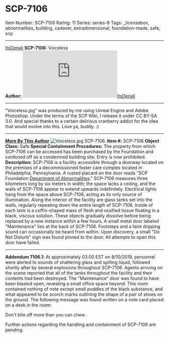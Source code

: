 # SCP-7106
Item Number: SCP-7106
Rating: 11
Series: series-8
Tags: _licensebox, abnormalities, building, cadaver, extradimensional, foundation-made, safe, scp

---

[ItsDenali](javascript:;)
**SCP-7106:** Voiceless  
**Author:** [![ItsDenali](https://www.wikidot.com/avatar.php?userid=4284264&amp;size=small&amp;timestamp=1725332695)](http://www.wikidot.com/user:info/itsdenali)[ItsDenali](http://www.wikidot.com/user:info/itsdenali)
* * *
"Voiceless.jpg" was produced by me using Unreal Engine and Adobe Photoshop. Under the terms of the SCP Wiki, I release it under CC BY-SA 3.0.
And special thanks to a certain delirious cranberry addict for the idea that would evolve into this. Love ya, buddy. :)
* * *
**[More By This Author](https://scp-wiki.wikidot.com/itsdenalis-personnel-file)**
![Voiceless.jpg](https://scp-wiki.wdfiles.com/local--files/scp-7106/Voiceless.jpg)
SCP-7106.
**Item #:** SCP-7106
**Object Class:** Safe
**Special Containment Procedures:** The property from which SCP-7106 can be accessed has been purchased by the Foundation and cordoned off as a condemned building site. Entry is now prohibited.
**Description:** SCP-7106 is a facility accessible through a doorway located on the premises of a decommissioned foster care complex located in Philadelphia, Pennsylvania. A rusted placard on the door reads "SCP Foundation [Department of Abnormalities](http://scp-wiki.wikidot.com/scp-3790)."
SCP-7106 measures three kilometers long by six meters in width; the space lacks a ceiling, and the walls of SCP-7106 appear to extend upwards indefinitely. Electrical lights hang from the space above SCP-7106, acting as its only source of illumination. Along the interior of the facility are glass tanks set into the walls, regularly repeating down the entire length of SCP-7106. Inside of each tank is a coffin-shaped mass of flesh and ossified tissue floating in a black, viscous solution. These objects gradually dissolve before being replaced by a new instance within a few hours.
A small metal door labeled "Maintenance" lies at the back of SCP-7106. Footsteps and a faint dripping sound can occasionally be heard from within. Upon discovery, a small "Do Not Disturb" sign was found pinned to the door. All attempts to open this door have failed.
* * *
**Addendum 7106.1:** At approximately 03:00 EST on 8/10/2019, personnel were alerted to sounds of shattering glass and spilling liquid, followed shortly after by several explosions throughout SCP-7106. Agents arriving on the scene reported that all of the tanks throughout the facility and their contents had been destroyed. The "Maintenance" door was found to have been blasted open, revealing a small office space beyond. This room contained nothing of note except small puddles of the black substance, and what appeared to be scorch marks outlining the shape of a pair of shoes on the ground. The following message was found written on a note card placed on a desk in the room:
  
  
Don't bite off more than you can chew.  
  

Further actions regarding the handling and containment of SCP-7106 are pending.